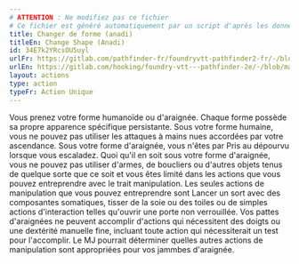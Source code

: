 ```yaml
---
# ATTENTION : Ne modifiez pas ce fichier
# Ce fichier est généré automatiquement par un script d'après les données du module Foundry VTT officiel et de sa traduction
title: Changer de forme (anadi)
titleEn: Change Shape (Anadi)
id: 34E7k2YRcsOU5uyl
urlFr: https://gitlab.com/pathfinder-fr/foundryvtt-pathfinder2-fr/-/blob/master/data/actions/34E7k2YRcsOU5uyl.htm
urlEn: https://gitlab.com/hooking/foundry-vtt---pathfinder-2e/-/blob/master/packs/data/actions.db/change-shape-anadi.json
layout: actions
type: action
typeFr: Action Unique
---
```

Vous prenez votre forme humanoïde ou d'araignée. Chaque forme possède sa propre apparence spécifique persistante. Sous votre forme humaine, vous ne pouvez pas utiliser les attaques à mains nues accordées par votre ascendance. Sous votre forme d'araignée, vous n'êtes par Pris au dépourvu lorsque vous escaladez. Quoi qu'il en soit sous votre forme d'araignée, vous ne pouvez pas utiliser d'armes, de boucliers ou d'autres objets tenus de quelque sorte que ce soit et vous êtes limité dans les actions que vous pouvez entreprendre avec le trait manipulation. Les seules actions de manipulation que vous pouvez entreprendre sont Lancer un sort avec des composantes somatiques, tisser de la soie ou des toiles ou de simples actions d'interaction telles qu'ouvrir une porte non verrouillée. Vos pattes d'araignées ne peuvent accomplir d'actions qui nécessitent des doigts ou une dextérité manuelle fine, incluant toute action qui nécessiterait un test pour l'accomplir. Le MJ pourrait déterminer quelles autres actions de manipulation sont appropriées pour vos jammbes d'araignée.
